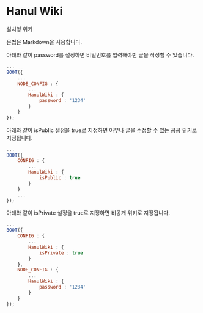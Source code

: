 # Hanul Wiki

설치형 위키

문법은 Markdown을 사용합니다.

아래와 같이 password를 설정하면 비밀번호를 입력해야만 글을 작성할 수 있습니다.
```javascript
...
BOOT({
	...
	NODE_CONFIG : {
		...
		HanulWiki : {
			password : '1234'
		}
	}
});
```

아래와 같이 isPublic 설정을 true로 지정하면 아무나 글을 수정할 수 있는 공공 위키로 지정됩니다.
```javascript
...
BOOT({
	CONFIG : {
		...
		HanulWiki : {
			isPublic : true
		}
	}
	...
});
```

아래와 같이 isPrivate 설정을 true로 지정하면 비공개 위키로 지정됩니다.
```javascript
...
BOOT({
	CONFIG : {
		...
		HanulWiki : {
			isPrivate : true
		}
	},
	NODE_CONFIG : {
		...
		HanulWiki : {
			password : '1234'
		}
	}
});
```
